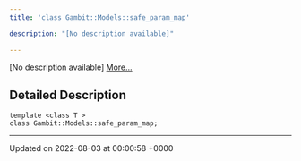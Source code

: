 ```yaml
---
title: 'class Gambit::Models::safe_param_map'

description: "[No description available]"

---
```









[No description available] [More...](#detailed-description)

## Detailed Description

```
template <class T >
class Gambit::Models::safe_param_map;
```

-------------------------------

Updated on 2022-08-03 at 00:00:58 +0000